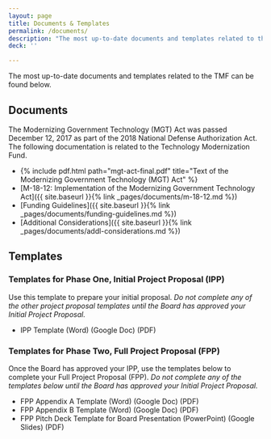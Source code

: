 ```yaml
---
layout: page
title: Documents & Templates
permalink: /documents/
description: "The most up-to-date documents and templates related to the TMF."
deck: ''

---
```


The most up-to-date documents and templates related to the TMF can be found below.

## Documents

The Modernizing Government Technology (MGT) Act was passed December 12, 2017 as part of the 2018 National Defense Authorization Act. The following documentation is related to the Technology Modernization Fund.

<ul>
	<li>{% include pdf.html path="mgt-act-final.pdf" title="Text of the Modernizing Government Technology (MGT) Act" %}</li>
    <li> [M-18-12: Implementation of the Modernizing Government Technology Act]({{ site.baseurl }}{% link _pages/documents/m-18-12.md %})</li>
    <li> [Funding Guidelines]({{ site.baseurl }}{% link _pages/documents/funding-guidelines.md %})</li>
    <li> [Additional Considerations]({{ site.baseurl }}{% link _pages/documents/addl-considerations.md %})</li>
</ul>

## Templates

### Templates for Phase One, Initial Project Proposal (IPP)

Use this template to prepare your initial proposal. _Do not complete any of the other project proposal templates until the Board has approved your Initial Project Proposal._

- IPP Template (Word) (Google Doc) (PDF) 

### Templates for Phase Two, Full Project Proposal (FPP)

Once the Board has approved your IPP, use the templates below to complete your Full Project Proposal (FPP). _Do not complete any of the templates below until the Board has approved your Initial Project Proposal._

- FPP Appendix A Template (Word) (Google Doc) (PDF) 
- FPP Appendix B Template (Word) (Google Doc) (PDF) 
- FPP Pitch Deck Template for Board Presentation (PowerPoint) (Google Slides) (PDF)



